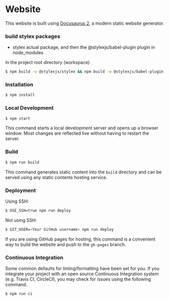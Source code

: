 # Website

This website is built using [Docusaurus 2](https://docusaurus.io/), a modern static website generator.

### build stylex packages

- stylex actual package, and then the @stylexjs/babel-plugin plugin in node_modules

In the project root directory (workspace)
```bash
$ npm build -w @stylexjs/stylex && npm build -w @stylexjs/babel-plugin
```

### Installation

```bash
$ npm install 
```

### Local Development

```bash
$ npm start
```

This command starts a local development server and opens up a browser window. Most changes are reflected live without having to restart the server.

### Build

```bash
$ npm run build
```

This command generates static content into the `build` directory and can be served using any static contents hosting service.

### Deployment

Using SSH:

```bash
$ USE_SSH=true npm run deploy
```

Not using SSH:

```bash
$ GIT_USER=<Your GitHub username> npm run deploy
```

If you are using GitHub pages for hosting, this command is a convenient way to build the website and push to the `gh-pages` branch.

### Continuous Integration

Some common defaults for linting/formatting have been set for you. If you integrate your project with an open source Continuous Integration system (e.g. Travis CI, CircleCI), you may check for issues using the following command.

```bash
$ npm run ci
```
